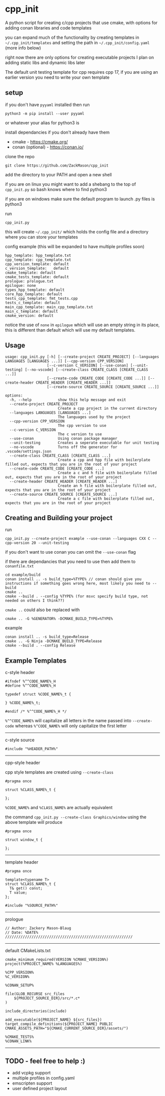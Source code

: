 # cpp_init
A python script for creating c/cpp projects that use cmake, with options for adding conan libraries and code templates

you can expand much of the functionality by creating templates in ```~/.cpp_init/templates``` and setting the path in ```~/.cpp_init/config.yaml``` (more info below)

right now there are only options for creating executable projects
I plan on adding static libs and dynamic libs later

The default unit testing template for cpp requires cpp 17, if you are using an earlier version you need to write your own template

## setup

if you don't have ```pyyaml``` installed then run
```
python3 -m pip install --user pyyaml
```
or whatever your alias for python3 is

install dependancies if you don't already have them
+ cmake - https://cmake.org/
+ conan (optional) - https://conan.io/ 

clone the repo

```
git clone https://github.com/ZackMason/cpp_init
```

add the directory to your PATH and open a new shell

if you are on linux you might want to add a shebang to the top of ```cpp_init.py``` so bash knows where to find python3 

if you are on windows make sure the default program to launch .py files is python3

run 
```
cpp_init.py
```

this will create ```~/.cpp_init/``` which holds the config file and a directory where you can store your templates

config example (this will be expanded to have multiple profiles soon)

```
hpp_template: hpp_template.txt
cpp_template: cpp_template.txt
cpp_version_template: default
c_version_template:   default
cmake_template: default
cmake_tests_template: default
prologue: prologue.txt
epilogue: none
types_hpp_template: default
core_hpp_template: default
tests_cpp_template: fmt_tests.cpp
tests_c_template: default
main_cpp_template: main_cpp_template.txt
main_c_template: default
cmake_version: default
```

notice the use of ```none``` in ```epilogue``` which will use an empty string in its place, this is different than default which
will use my default templates.

## Usage
```
usage: cpp_init.py [-h] [--create-project CREATE_PROJECT] [--languages LANGUAGES [LANGUAGES ...]] [--cpp-version CPP_VERSION]
                   [--c-version C_VERSION] [--use-conan] [--unit-testing] [--no-vscode] [--create-class CREATE_CLASS [CREATE_CLASS ...]]    
                   [--create-code CREATE_CODE [CREATE_CODE ...]] [--create-header CREATE_HEADER [CREATE_HEADER ...]]
                   [--create-source CREATE_SOURCE [CREATE_SOURCE ...]]

options:
  -h, --help            show this help message and exit
  --create-project CREATE_PROJECT
                        Create a cpp project in the current directory
  --languages LANGUAGES [LANGUAGES ...]
                        The languages used by the project
  --cpp-version CPP_VERSION
                        The cpp version to use
  --c-version C_VERSION
                        The c version to use
  --use-conan           Using conan package manager
  --unit-testing        Creates a seperate executable for unit testing
  --no-vscode           Turns off the generator for .vscode/settings.json
  --create-class CREATE_CLASS [CREATE_CLASS ...]
                        Create a cpp and hpp file with boilerplate filled out, expects that you are in the root of your project
  --create-code CREATE_CODE [CREATE_CODE ...]
                        Create a c and h file with boilerplate filled out, expects that you are in the root of your project
  --create-header CREATE_HEADER [CREATE_HEADER ...]
                        Create an h file with boilerplate filled out, expects that you are in the root of your project
  --create-source CREATE_SOURCE [CREATE_SOURCE ...]
                        Create a c file with boilerplate filled out, expects that you are in the root of your project
```


## Creating and Building your project

run 
```
cpp_init.py --create-project example --use-conan --languages CXX C --cpp-version 20 --unit-testing 
```
if you don't want to use conan you can omit the ```--use-conan``` flag

if there are dependancies that you need to use then add them to ```conanfile.txt```
```
cd example/build
conan install .. -s build_type=%TYPE% // conan should give you instructions if something goes wrong here, most likely you need to --build
cmake ..
cmake --build . --config %TYPE% (for msvc specify build type, not needed on others I think??)
```

```cmake ..``` could also be replaced with
```
cmake .. -G %GENERATOR% -DCMAKE_BUILD_TYPE=%TYPE%
```
example
```
conan install .. -s build_type=Release
cmake .. -G Ninja -DCMAKE_BUILD_TYPE=Release
cmake --build . --config Release
```

## Example Templates

c-style header
```
#ifndef %^^CODE_NAME%_H
#define %^^CODE_NAME%_H

typedef struct %CODE_NAME%_t {

} %CODE_NAME%_t;

#endif /* %^^CODE_NAME%_H */
```

```%^^CODE_NAME%``` will capitalize all letters in the name passed into ```--create-code``` whereas
```%^CODE_NAME%``` will only capitalize the first letter

---

c-style source
```
#include "%HEADER_PATH%"
```

---

cpp-style header

cpp style templates are created using ```--create-class```

```
#pragma once

struct %CLASS_NAME%_t {

};
```

```%CODE_NAME%``` and ```%CLASS_NAME%``` are actually equivalent 

the command ```cpp_init.py --create-class Graphics/window``` using the above template will produce 

```
#pragma once

struct window_t {

};
```

---
template header
```
#pragma once

template<typename T>
struct %CLASS_NAME%_t {
  T& get() const;
  T value;
};

#include "%SOURCE_PATH%"

```

---

prologue
```
// Author: Zackery Mason-Blaug
// Date: %DATE%
//////////////////////////////////////////////////////////

```

---

default CMakeLists.txt
```
cmake_minimum_required(VERSION %CMAKE_VERSION%)
project(%PROJECT_NAME% %LANGUAGES%)

%CPP_VERSION%
%C_VERSION%

%CONAN_SETUP%

file(GLOB_RECURSE src_files 
    ${PROJECT_SOURCE_DIR}/src/*.c*
)

include_directories(include)

add_executable(${PROJECT_NAME} ${src_files})
target_compile_definitions(${PROJECT_NAME} PUBLIC CMAKE_ASSETS_PATH="${CMAKE_CURRENT_SOURCE_DIR}/assets/")

%CMAKE_TESTS%
%CONAN_LINK%
```

---
## TODO - feel free to help :)

+ add vcpkg support
+ multiple profiles in config.yaml
+ emscripten support
+ user defined project layout




